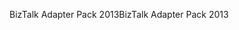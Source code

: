 <span data-ttu-id="3f826-101">BizTalk Adapter Pack 2013</span><span class="sxs-lookup"><span data-stu-id="3f826-101">BizTalk Adapter Pack 2013</span></span>